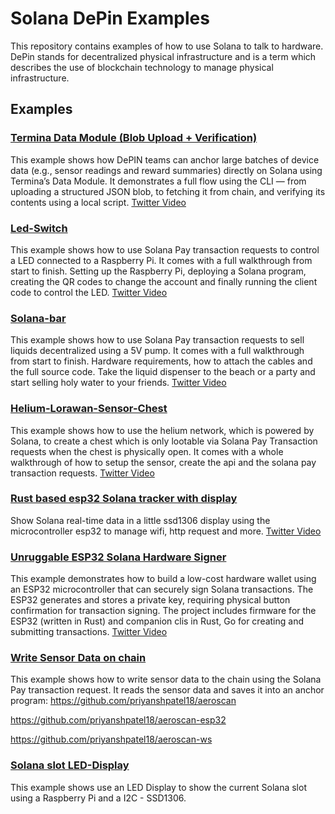 # Solana DePin Examples

This repository contains examples of how to use Solana to talk to hardware.
DePin stands for decentralized physical infrastructure and is a term which describes the use of blockchain technology to manage physical infrastructure.

## Examples

### [Termina Data Module (Blob Upload + Verification)](./termina-data-module/README.md)

This example shows how DePIN teams can anchor large batches of device data (e.g., sensor readings and reward summaries) directly on Solana using Termina’s Data Module.
It demonstrates a full flow using the CLI — from uploading a structured JSON blob, to fetching it from chain, and verifying its contents using a local script.
[Twitter Video](https://x.com/Terminaxyz/status/1909263420278394899)

### [Led-Switch](./led-switch/README.md)

This example shows how to use Solana Pay transaction requests to control a LED connected to a Raspberry Pi.
It comes with a full walkthrough from start to finish. Setting up the Raspberry Pi, deploying a Solana program, creating the QR codes to change the account and finally running the client code to control the LED.
[Twitter Video](https://twitter.com/solana_devs/status/1691563319457403301)

### [Solana-bar](./solana-bar/README.md)

This example shows how to use Solana Pay transaction requests to sell liquids decentralized using a 5V pump.
It comes with a full walkthrough from start to finish. Hardware requirements, how to attach the cables and the full source code.
Take the liquid dispenser to the beach or a party and start selling holy water to your friends.
[Twitter Video](https://twitter.com/solana_devs/status/1697023233789145421)

### [Helium-Lorawan-Sensor-Chest](./helium-lorawan-chest/README.md)

This example shows how to use the helium network, which is powered by Solana, to create a chest which is only lootable via Solana Pay Transaction requests when the chest is physically open.
It comes with a whole walkthrough of how to setup the sensor, create the api and the solana pay transaction requests.
[Twitter Video](https://x.com/solana_devs/status/1707043184373637411)

### [Rust based esp32 Solana tracker with display](https://github.com/Mantistc/esp32-ssd1306-solana)

Show Solana real-time data in a little ssd1306 display using the microcontroller esp32 to manage wifi, http request and more.
[Twitter Video](https://x.com/lich01_/status/1899208452167102621)

### [Unruggable ESP32 Solana Hardware Signer](https://github.com/hogyzen12/unruggable-rust-esp32)

This example demonstrates how to build a low-cost hardware wallet using an ESP32 microcontroller that can securely sign Solana transactions. The ESP32 generates and stores a private key, requiring physical button confirmation for transaction signing. The project includes firmware for the ESP32 (written in Rust) and companion clis in Rust, Go for creating and submitting transactions.
[Twitter Video](https://x.com/bill_papas_12/status/1903308186498596979)

### [Write Sensor Data on chain](https://x.com/priyansh_ptl18/status/1903940356070424825)

This example shows how to write sensor data to the chain using the Solana Pay transaction request. It reads the sensor data and saves it into an anchor program:
https://github.com/priyanshpatel18/aeroscan

https://github.com/priyanshpatel18/aeroscan-esp32

https://github.com/priyanshpatel18/aeroscan-ws

### [Solana slot LED-Display](https://github.com/solana-developers/solana-depin-examples/tree/main/Raspberry-LED-display)

This example shows use an LED Display to show the current Solana slot using a Raspberry Pi and a I2C - SSD1306.
